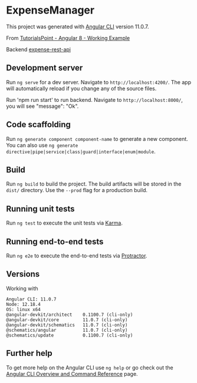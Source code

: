 # ExpenseManager

This project was generated with [Angular CLI](https://github.com/angular/angular-cli) version 11.0.7.

From [TutorialsPoint - Angular 8 - Working Example](https://www.tutorialspoint.com/angular8/angular8_working_example.htm)

Backend [expense-rest-api](https://www.tutorialspoint.com/angular8/angular8_http_client_programming.htm)

## Development server

Run `ng serve` for a dev server. Navigate to `http://localhost:4200/`. The app will automatically reload if you change any of the source files.

Run 'npm run start' to run backend. Navigate to `http://localhost:8000/`, you will see "message": "Ok". 

## Code scaffolding

Run `ng generate component component-name` to generate a new component. You can also use `ng generate directive|pipe|service|class|guard|interface|enum|module`.

## Build

Run `ng build` to build the project. The build artifacts will be stored in the `dist/` directory. Use the `--prod` flag for a production build.

## Running unit tests

Run `ng test` to execute the unit tests via [Karma](https://karma-runner.github.io).

## Running end-to-end tests

Run `ng e2e` to execute the end-to-end tests via [Protractor](http://www.protractortest.org/).

## Versions

Working with

    Angular CLI: 11.0.7
    Node: 12.18.4
    OS: linux x64
    @angular-devkit/architect    0.1100.7 (cli-only)
    @angular-devkit/core         11.0.7 (cli-only)
    @angular-devkit/schematics   11.0.7 (cli-only)
    @schematics/angular          11.0.7 (cli-only)
    @schematics/update           0.1100.7 (cli-only)


## Further help

To get more help on the Angular CLI use `ng help` or go check out the [Angular CLI Overview and Command Reference](https://angular.io/cli) page.

